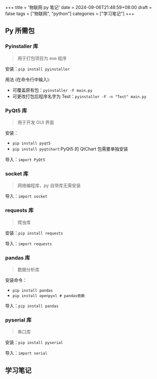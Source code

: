 +++
title = '物联网 py 笔记'
date = 2024-09-06T21:48:59+08:00
draft = false
tags = ["物联网", "python"]
categories = ["学习笔记"]
+++

## Py 所需包

### Pyinstaller 库
<!--more-->
> 用于打包项目为 exe 程序

安装：`pip install pyinstaller`

用法 (在命令行中输入):

- 可覆盖原有包：`pyinstaller -F main.py`
- 可更改打包后程序名字为 Test：`pyinstaller -F -n "Test" main.py`

### PyQt5 库

> 用于开发 GUI 界面

安装：

- `pip install pyqt5`
- `pip install pyqtchart`:PyQt5 的 QtChart 包需要单独安装

导入：`import PyQt5`

### socket 库

> 网络编程库，py 自带库无需安装

导入：`import socket`

### requests 库

> 爬虫库

安装：`pip install requests`

导入：`import requests`

### pandas 库

> 数据分析库

安装命令：

- `pip install pandas`
- `pip install openpyxl # pandas依赖`

导入：`pip install pandas`

### pyserial 库

> 串口库

安装：`pip install pyserial`

导入：`import serial`

## 学习笔记
